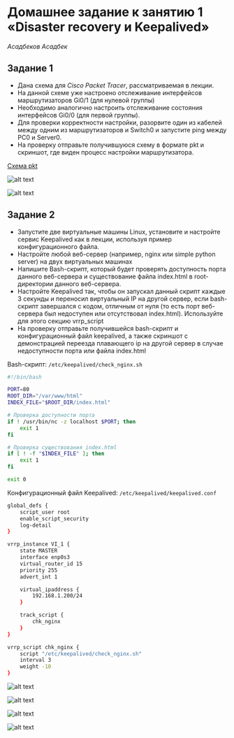 # Домашнее задание к занятию 1 «Disaster recovery и Keepalived»
*Асадбеков Асадбек*

## Задание 1

* Дана схема для *Cisco Packet Tracer*, рассматриваемая в лекции.
* На данной схеме уже настроено отслеживание интерфейсов маршрутизаторов Gi0/1 (для нулевой группы)
* Необходимо аналогично настроить отслеживание состояния интерфейсов Gi0/0 (для первой группы).
* Для проверки корректности настройки, разорвите один из кабелей между одним из маршрутизаторов и Switch0 и запустите ping между PC0 и Server0.
* На проверку отправьте получившуюся схему в формате pkt и скриншот, где виден процесс настройки маршрутизатора.

[Схема pkt](https://github.com/asad-bekov/hw-05/blob/main/img/hsrp_updated.pkt)

![alt text](https://github.com/asad-bekov/hw-05/blob/main/img/1.png)

![alt text](https://github.com/asad-bekov/hw-05/blob/main/img/2.png)

## Задание 2
* Запустите две виртуальные машины Linux, установите и настройте сервис Keepalived как в лекции, используя пример конфигурационного файла.
* Настройте любой веб-сервер (например, nginx или simple python server) на двух виртуальных машинах
* Напишите Bash-скрипт, который будет проверять доступность порта данного веб-сервера и существование файла index.html в root-директории данного веб-сервера.
* Настройте Keepalived так, чтобы он запускал данный скрипт каждые 3 секунды и переносил виртуальный IP на другой сервер, если bash-скрипт завершался с кодом, отличным от нуля (то есть порт веб-сервера был недоступен или отсутствовал index.html). Используйте для этого секцию vrrp_script
* На проверку отправьте получившейся bash-скрипт и конфигурационный файл keepalived, а также скриншот с демонстрацией переезда плавающего ip на другой сервер в случае недоступности порта или файла index.html

Bash-скрипт: `/etc/keepalived/check_nginx.sh`

```bash
#!/bin/bash

PORT=80
ROOT_DIR="/var/www/html"
INDEX_FILE="$ROOT_DIR/index.html"

# Проверка доступности порта
if ! /usr/bin/nc -z localhost $PORT; then
    exit 1
fi

# Проверка существования index.html
if [ ! -f "$INDEX_FILE" ]; then
    exit 1
fi

exit 0
```

Конфигурационный файл Keepalived: `/etc/keepalived/keepalived.conf`

```bash
global_defs {
    script_user root
    enable_script_security
    log-detail
}

vrrp_instance VI_1 {
    state MASTER
    interface enp0s3
    virtual_router_id 15
    priority 255
    advert_int 1

    virtual_ipaddress {
        192.168.1.200/24
    }

    track_script {
        chk_nginx
    }
}

vrrp_script chk_nginx {
    script "/etc/keepalived/check_nginx.sh"
    interval 3
    weight -10
}
```

![alt text](https://github.com/asad-bekov/hw-05/blob/main/img/3.png)

![alt text](https://github.com/asad-bekov/hw-05/blob/main/img/4.png)

![alt text](https://github.com/asad-bekov/hw-05/blob/main/img/5.png)

![alt text](https://github.com/asad-bekov/hw-05/blob/main/img/6.png)

